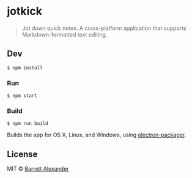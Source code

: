 # jotkick

> Jot down quick notes. A cross-platform application that supports Markdown-formatted text editing.


## Dev

```
$ npm install
```

### Run

```
$ npm start
```

### Build

```
$ npm run build
```

Builds the app for OS X, Linux, and Windows, using [electron-packager](https://github.com/maxogden/electron-packager).


## License

MIT © [Barrett Alexander](http://spleenboy.com)

